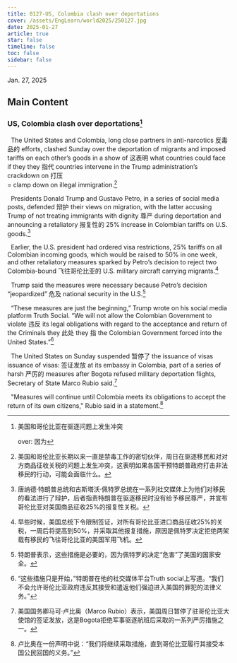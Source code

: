 ```yaml
---
title: 0127-US, Colombia clash over deportations
cover: /assets/EngLearn/world2025/250127.jpg
date: 2025-01-27
article: true
star: false
timeline: false
toc: false
sidebar: false
---
```

Jan. 27, 2025
<!-- more -->

## Main Content

### US, Colombia clash over deportations[^t1]

&nbsp; The United States and Colombia, long close partners in 
<span class="hover-note">
anti-narcotics
<span class="hover-content">
反毒品的
</span></span>
 efforts, clashed Sunday over the deportation of migrants and imposed tariffs on each other’s goods 
<span class="hover-note">
in a show of
<span class="hover-content">
这表明
</span></span>
 what countries could face if 
<span class="hover-note">
they
<span class="hover-content">
they 指代 countries
</span></span>
 intervene in the Trump administration’s 
<span class="hover-note">
crackdown on
<span class="hover-content">
打压 <br>
= clamp down on 
</span></span>
 illegal immigration.[^s1]


&nbsp; Presidents Donald Trump and Gustavo Petro, in a series of social media posts, 
<span class="hover-note">
defended
<span class="hover-content">
辩护
</span></span>
 their views on migration, with the latter accusing Trump of not treating immigrants with 
<span class="hover-note">
dignity
<span class="hover-content">
尊严
</span></span>
 during deportation and announcing a 
<span class="hover-note">
retaliatory
<span class="hover-content">
报复性的
</span></span>
 25% increase in Colombian tariffs on U.S. goods.[^s2]



&nbsp; Earlier, the U.S. president had ordered visa restrictions, 25% tariffs on all Colombian incoming goods, which would be raised to 50% in one week, and other retaliatory measures sparked by Petro’s decision to reject two 
<span class="hover-note">
Colombia-bound
<span class="hover-content">
飞往哥伦比亚的
</span></span>
 U.S. military aircraft carrying migrants.[^s3]


&nbsp; Trump said the measures were necessary because Petro’s decision 
<span class="hover-note">
“jeopardized”
<span class="hover-content">
危及
</span></span>
 national security in the U.S.[^s4]


&nbsp; “These measures are just the beginning,” Trump wrote on his social media platform Truth Social. “We will not allow the Colombian Government to 
<span class="hover-note">
violate
<span class="hover-content">
违反
</span></span>
 its legal obligations with regard to the acceptance and return of the Criminals 
<span class="hover-note">
they
<span class="hover-content">
此处 they 指 the Colombian Government
</span></span>
 forced into the United States.”[^s5]


&nbsp; The United States on Sunday 
<span class="hover-note">
suspended
<span class="hover-content">
暂停了
</span></span>
 the 
<span class="hover-note">
issuance of visas
<span class="hover-content">
issuance of visas: 签证发放
</span></span>
 at its embassy in Colombia, part of a series of 
<span class="hover-note">
harsh
<span class="hover-content">
严厉的
</span></span>
 measures after Bogota refused military deportation flights, Secretary of State Marco Rubio said.[^s6]


&nbsp; "Measures will continue until Colombia meets its obligations to accept the return of its own citizens," Rubio said in a statement.[^s7]


[^t1]: 美国和哥伦比亚在驱逐问题上发生冲突

    over: 因为

[^s1]: 美国和哥伦比亚长期以来一直是禁毒工作的密切伙伴，周日在驱逐移民和对对方商品征收关税的问题上发生冲突，这表明如果各国干预特朗普政府打击非法移民的行动，可能会面临什么。

[^s2]: 唐纳德·特朗普总统和古斯塔沃·佩特罗总统在一系列社交媒体上为他们对移民的看法进行了辩护，后者指责特朗普在驱逐移民时没有给予移民尊严，并宣布哥伦比亚对美国商品征收25%的报复性关税。

[^s3]: 早些时候，美国总统下令限制签证，对所有哥伦比亚进口商品征收25%的关税，一周后将提高到50%，并采取其他报复措施，原因是佩特罗决定拒绝两架载有移民的飞往哥伦比亚的美国军用飞机。

[^s4]: 特朗普表示，这些措施是必要的，因为佩特罗的决定“危害”了美国的国家安全。

[^s5]: “这些措施只是开始，”特朗普在他的社交媒体平台Truth social上写道。“我们不会允许哥伦比亚政府违反其接受和遣返他们强迫进入美国的罪犯的法律义务。”

[^s6]: 美国国务卿马可·卢比奥（Marco Rubio）表示，美国周日暂停了驻哥伦比亚大使馆的签证发放，这是Bogota拒绝军事驱逐航班后采取的一系列严厉措施之一。

[^s7]: 卢比奥在一份声明中说：“我们将继续采取措施，直到哥伦比亚履行其接受本国公民回国的义务。”